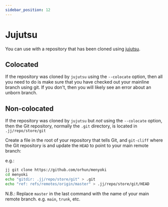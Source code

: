 ```yaml
---
sidebar_position: 12
---
```


# Jujutsu

You can use with a repository that has been cloned using [jujutsu](https://jj-vcs.github.io/jj/latest/).

## Colocated

If the repository was cloned by `jujutsu` using the `--colocate` option, then all you need to do is make sure that
you have checked out your mainline branch using git.
If you don't, then you will likely see an error about an unborn branch.

## Non-colocated

If the repository was cloned by `jujutsu` but _not_ using the `--colocate` option,
then the Git repository, normally the `.git` directory, is located in `.jj/repo/store/git`

Create a file in the root of your repository that tells Git, and `git-cliff` where the Git repository is
and update the `HEAD` to point to your main remote branch:

e.g.:

```bash
jj git clone https://github.com/orhun/menyoki
cd menyoki
echo "gitdir: .jj/repo/store/git" > .git
echo "ref: refs/remotes/origin/master" > .jj/repo/store/git/HEAD
```

N.B.: Replace `master` in the last command with the name of your main remote branch. e.g. `main`, `trunk`, etc.
